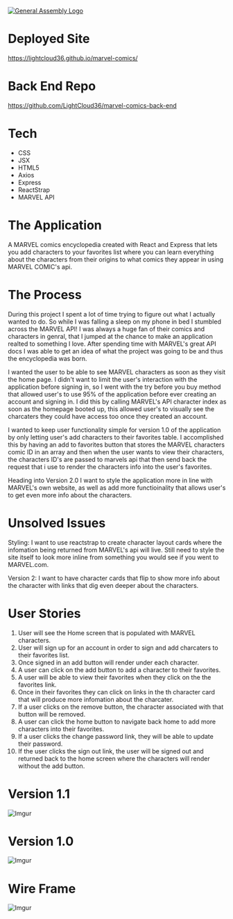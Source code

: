 [![General Assembly Logo](https://camo.githubusercontent.com/1a91b05b8f4d44b5bbfb83abac2b0996d8e26c92/687474703a2f2f692e696d6775722e636f6d2f6b6538555354712e706e67)](https://generalassemb.ly/education/web-development-immersive)

# Deployed Site
https://lightcloud36.github.io/marvel-comics/

# Back End Repo
https://github.com/LightCloud36/marvel-comics-back-end

# Tech

* CSS
* JSX
* HTML5
* Axios
* Express
* ReactStrap
* MARVEL API




# The Application
A MARVEL comics encyclopedia created with React and Express that lets you add characters to your favorites list where you can learn everything about the characters from their origins to what comics they appear in using MARVEL COMIC's api.


# The Process
During this project I spent a lot of time trying to figure out what I actually wanted to do. So while I was falling a sleep on my phone in bed I stumbled across the MARVEL API! I was always a huge fan of their comics and characters in genral, that I jumped at the chance to make an application realted to something I love. After spending time with MARVEL's great API docs I was able to get an idea of what the project was going to be and thus the encyclopedia was born.


I wanted the user to be able to see MARVEL characters as soon as they visit the home page. I didn't want to limit the user's interaction with the application before signing in, so I went with the try before you buy method that allowed user's to use 95% of the application before ever creating an account and signing in. I did this by calling MARVEL's API character index as soon as the homepage booted up, this allowed user's to visually see the charcaters they could have access too once they created an account.


I wanted to keep user functionality simple for version 1.0 of the application by only letting user's add characters to their favorites table. I accomplished this by having an add to favorites button that stores the MARVEL characters comic ID in an array and then when the user wants to view their characters, the characters ID's are passed to marvels api that then send back the request that i use to render the characters info into the user's favorites.

Heading into Version 2.0 I want to style the application more in line with MARVEL's own website, as well as add more functioinality that allows user's to get even more info about the characters.


# Unsolved Issues
Styling: I want to use reactstrap to create character layout cards where the infomation being returned from MARVEL's api will live. Still need to style the site itself to look more inline from something you would see if you went to MARVEL.com.


Version 2: I want to have character cards that flip to show more info about the character with links that dig even deeper about the characters.

# User Stories
1. User will see the Home screen that is populated with MARVEL characters.
2. User will sign up for an account in order to sign and add charcaters to their favorites list.
3. Once signed in an add button will render under each character.
4. A user can click on the add button to add a character to their favorites.
5. A user will be able to view their favorites when they click on the the favorites link.
6. Once in their favorites they can click on links in the th character card that will produce more infomation about the charcater.
7. If a user clicks on the remove button, the character associated with that button will be removed.
8. A user can click the home button to navigate back home to add more characters into their favorites.
9. If a user clicks the change password link, they will be able to update their password.
10. If the user clicks the sign out link, the user will be signed out and returned back to the home screen where the characters will render without the add button.

# Version 1.1
![Imgur](https://i.imgur.com/Q1ueRYu.png)

# Version 1.0
![Imgur](https://imgur.com/Gt1xsFe.png)

# Wire Frame
![Imgur](https://imgur.com/Qj5ORnx.jpg)
